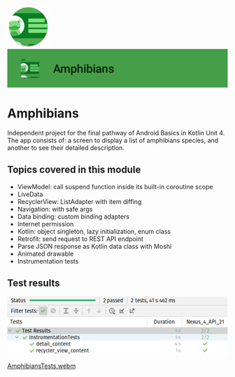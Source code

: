 ![ic_launcher_amphibians](src/main/res/mipmap-xhdpi/ic_launcher_amphibians_round.png?raw=true) ![ic_launcher_amphibians](images/Screenshot_20220721_130203.png?raw=true)

# Amphibians

Independent project for the final pathway of Android Basics in Kotlin Unit 4. The app consists of: a
screen to display a list of amphibians species, and another to see their detailed description.

## Topics covered in this module

- ViewModel: call suspend function inside its built-in coroutine scope
- LiveData
- RecyclerView: ListAdapter with item diffing
- Navigation: with safe args
- Data binding: custom binding adapters
- Internet permission
- Kotlin: object singleton, lazy initialization, enum class
- Retrofit: send request to REST API endpoint
- Parse JSON response as Kotlin data class with Moshi
- Animated drawable
- Instrumentation tests

## Test results

![Amphibians tests](images/Screenshot_20220721_182655.png?raw=true)

[AmphibiansTests.webm](https://user-images.githubusercontent.com/29587914/180325073-f3b49413-1fc4-445e-8871-6d1e29b154c9.webm)
